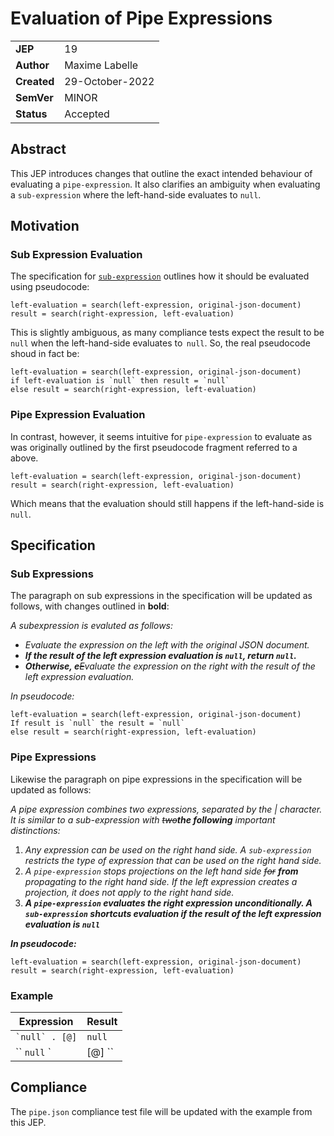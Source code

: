 # Evaluation of Pipe Expressions

|||
|---|---
| **JEP**    |  19
| **Author** | Maxime Labelle
| **Created**| 29-October-2022
| **SemVer** | MINOR
| **Status**| Accepted

## Abstract

This JEP introduces changes that outline the exact intended behaviour of evaluating a `pipe-expression`. It also clarifies an ambiguity when evaluating a `sub-expression` where the left-hand-side evaluates to `null`.

## Motivation

### Sub Expression Evaluation

The specification for [`sub-expression`](https://jmespath.org/specification.html#subexpressions) outlines how it should be evaluated using pseudocode:

```
left-evaluation = search(left-expression, original-json-document)
result = search(right-expression, left-evaluation)
```

This is slightly ambiguous, as many compliance tests expect the result to be `null` when the left-hand-side evaluates to  `null`. So, the real pseudocode shoud in fact be:

```
left-evaluation = search(left-expression, original-json-document)
if left-evaluation is `null` then result = `null`
else result = search(right-expression, left-evaluation)
```

### Pipe Expression Evaluation

In contrast, however, it seems intuitive for `pipe-expression` to evaluate as was originally outlined by the first pseudocode fragment referred to a above.

```
left-evaluation = search(left-expression, original-json-document)
result = search(right-expression, left-evaluation)
```

Which means that the evaluation should still happens if the left-hand-side is `null`.

## Specification

### Sub Expressions

The paragraph on sub expressions in the specification will be updated as follows, with changes outlined in **bold**:

_A subexpression is evaluted as follows:_

- _Evaluate the expression on the left with the original JSON document._
- _**If the result of the left expression evaluation is `null`, return `null`.**_
- _**Otherwise, e**~~E~~valuate the expression on the right with the result of the left expression evaluation._

_In pseudocode:_

```
left-evaluation = search(left-expression, original-json-document)
If result is `null` the result = `null`
else result = search(right-expression, left-evaluation)
```

### Pipe Expressions

Likewise the paragraph on pipe expressions in the specification will be updated as follows:

_A pipe expression combines two expressions, separated by the | character. It is similar to a sub-expression with ~~two~~**the following** important distinctions:_

1. _Any expression can be used on the right hand side. A `sub-expression` restricts the type of expression that can be used on the right hand side._
2. _A `pipe-expression` stops projections on the left hand side ~~for~~ **from** propagating to the right hand side. If the left expression creates a projection, it does not apply to the right hand side._
3. _**A `pipe-expression` evaluates the right expression unconditionally.  A `sub-expression` shortcuts evaluation if the result of the left expression evaluation is `null`**_

_**In pseudocode:**_

```
left-evaluation = search(left-expression, original-json-document)
result = search(right-expression, left-evaluation)
```

### Example

| Expression | Result
|---|----
| `` `null` . [@] `` | `null`
| `` `null` `| [@] `` | `[ null ]`

## Compliance

The `pipe.json` compliance test file will be updated with the example from this JEP.
